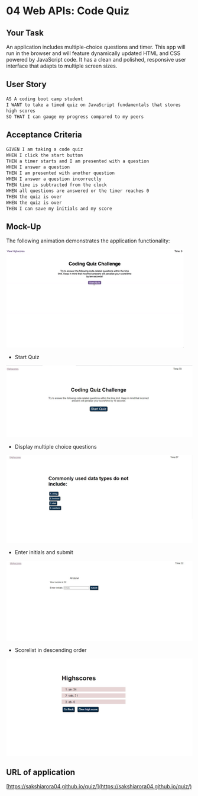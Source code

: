 # 04 Web APIs: Code Quiz

## Your Task

An application includes multiple-choice questions and timer. This app will run in the browser and will feature dynamically updated HTML and CSS powered by JavaScript code. It has a clean and polished, responsive user interface that adapts to multiple screen sizes.


## User Story

```
AS A coding boot camp student
I WANT to take a timed quiz on JavaScript fundamentals that stores high scores
SO THAT I can gauge my progress compared to my peers
```

## Acceptance Criteria

```
GIVEN I am taking a code quiz
WHEN I click the start button
THEN a timer starts and I am presented with a question
WHEN I answer a question
THEN I am presented with another question
WHEN I answer a question incorrectly
THEN time is subtracted from the clock
WHEN all questions are answered or the timer reaches 0
THEN the quiz is over
WHEN the quiz is over
THEN I can save my initials and my score
```

## Mock-Up

The following animation demonstrates the application functionality:

![A user clicks through an interactive coding quiz, then enters initials to save the high score before resetting and starting over.](./Assets/img/04-web-apis-homework-demo.gif)

* Start Quiz


![Start quiz.](./Assets/img/start.jpg)

* Display multiple choice questions


![Display multiple choice questions.](./Assets/img/questions.jpg)

* Enter initials and submit


![ Enter initials and submit.](./Assets/img/initial.jpg)

* Scorelist in descending order


![ Scorelist in descending order.](./Assets/img/highscore.jpg)



## URL of application

[https://sakshiarora04.github.io/quiz/](https://sakshiarora04.github.io/quiz/)
